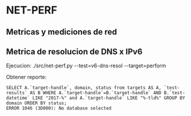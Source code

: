 # NET-PERF
## Metricas y mediciones de red

## Metrica de resolucion de DNS x IPv6

Ejecucion:
./src/net-perf.py --test=v6-dns-resol --target=perform

Obtener reporte:
```
SELECT A.`target-handle`, domain, status from targets AS A, `test-results` AS B WHERE A.`target-handle`=B.`target-handle` AND B.`test-datetime` LIKE "2017-%" and A.`target-handle` LIKE "%-tld%" GROUP BY domain ORDER BY status;
ERROR 1046 (3D000): No database selected
```
